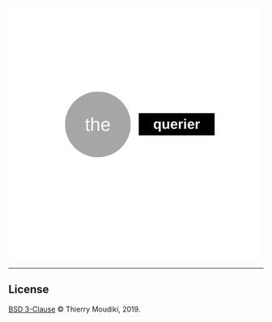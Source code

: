 ![querier logo](the-querier.png)

<hr>  


## License

[BSD 3-Clause](LICENSE) © Thierry Moudiki, 2019. 

